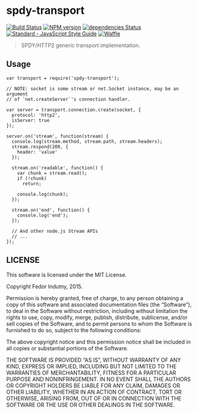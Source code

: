spdy-transport
==============

[![Build Status](https://travis-ci.org/spdy-http2/spdy-transport.svg?branch=master)](http://travis-ci.org/spdy-http2/spdy-transport) [![NPM version](https://badge.fury.io/js/spdy-transport.svg)](http://badge.fury.io/js/spdy-transport) [![dependencies Status](https://david-dm.org/spdy-http2/spdy-transport/status.svg?style=flat-square)](https://david-dm.org/spdy-http2/spdy-transport) [![Standard - JavaScript Style Guide](https://img.shields.io/badge/code_style-standard-brightgreen.svg?style=flat-square)](http://standardjs.com/) [![Waffle](https://img.shields.io/badge/track-waffle-blue.svg?style=flat-square)](https://waffle.io/spdy-http2/node-spdy)

> SPDY/HTTP2 generic transport implementation.

Usage
-----

    var transport = require('spdy-transport');

    // NOTE: socket is some stream or net.Socket instance, may be an argument
    // of `net.createServer`'s connection handler.

    var server = transport.connection.create(socket, {
      protocol: 'http2',
      isServer: true
    });

    server.on('stream', function(stream) {
      console.log(stream.method, stream.path, stream.headers);
      stream.respond(200, {
        header: 'value'
      });

      stream.on('readable', function() {
        var chunk = stream.read();
        if (!chunk)
          return;

        console.log(chunk);
      });

      stream.on('end', function() {
        console.log('end');
      });

      // And other node.js Stream APIs
      // ...
    });

LICENSE
-------

This software is licensed under the MIT License.

Copyright Fedor Indutny, 2015.

Permission is hereby granted, free of charge, to any person obtaining a copy of this software and associated documentation files (the “Software”), to deal in the Software without restriction, including without limitation the rights to use, copy, modify, merge, publish, distribute, sublicense, and/or sell copies of the Software, and to permit persons to whom the Software is furnished to do so, subject to the following conditions:

The above copyright notice and this permission notice shall be included in all copies or substantial portions of the Software.

THE SOFTWARE IS PROVIDED “AS IS”, WITHOUT WARRANTY OF ANY KIND, EXPRESS OR IMPLIED, INCLUDING BUT NOT LIMITED TO THE WARRANTIES OF MERCHANTABILITY, FITNESS FOR A PARTICULAR PURPOSE AND NONINFRINGEMENT. IN NO EVENT SHALL THE AUTHORS OR COPYRIGHT HOLDERS BE LIABLE FOR ANY CLAIM, DAMAGES OR OTHER LIABILITY, WHETHER IN AN ACTION OF CONTRACT, TORT OR OTHERWISE, ARISING FROM, OUT OF OR IN CONNECTION WITH THE SOFTWARE OR THE USE OR OTHER DEALINGS IN THE SOFTWARE.
